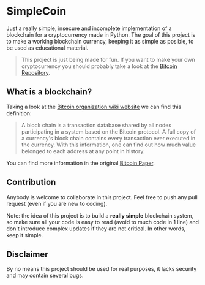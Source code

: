 # SimpleCoin
Just a really simple, insecure and incomplete implementation of a blockchain for a cryptocurrency made in Python. The goal of this project is to make a working blockchain currency, keeping it as simple as posible, to be used as educational material.

>This project is just being made for fun. If you want to make your own cryptocurrency you should probably take a look at the [Bitcoin Repository](https://github.com/bitcoin/bitcoin).


## What is a blockchain?

Taking a look at the [Bitcoin organization wiki website](https://en.bitcoin.it/wiki/Main_Page) we can find this definition:

>A block chain is a transaction database shared by all nodes participating in a system based on the Bitcoin protocol. A full copy of a currency's block chain contains every transaction ever executed in the currency. With this information, one can find out how much value belonged to each address at any point in history. 

You can find more information in the original [Bitcoin Paper](https://bitcoin.org/bitcoin.pdf).

## Contribution
Anybody is welcome to collaborate in this project. Feel free to push any pull request (even if you are new to coding).

Note: the idea of this project is to build a **really simple** blockchain system, so make sure all your code is easy to read (avoid to much code in 1 line) and don't introduce complex updates if they are not critical. In other words, keep it simple.


## Disclaimer
By no means this project should be used for real purposes, it lacks security and may contain several bugs.